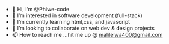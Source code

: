- 👋 Hi, I’m @Phiwe-code
- 👀 I’m interested in software development (full-stack)
- 🌱 I’m currently learning html,css, and javascript
- 💞️ I’m looking to collaborate on web dev & design projects
- 📫 How to reach me ...hit me up @ malilelwa400@gmail.com

<!---
Phiwe-code/Phiwe-code is a ✨ special ✨ repository because its `README.md` (this file) appears on your GitHub profile.
You can click the Preview link to take a look at your changes.
--->
